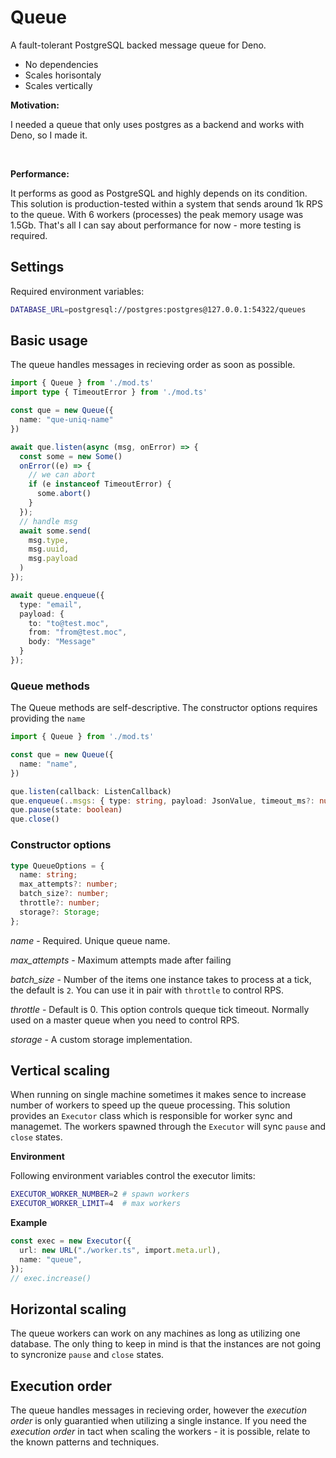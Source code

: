 # Queue

A fault-tolerant PostgreSQL backed message queue for Deno.
- No dependencies
- Scales horisontaly
- Scales vertically

**Motivation:**

I needed a queue that only uses postgres as a backend and works with Deno, so I made it.

<br/>

**Performance:**

It performs as good as PostgreSQL and highly depends on its condition.
This solution is production-tested within a system that sends around 1k RPS to the queue. With 6 workers (processes) the peak memory usage was 1.5Gb. That's all I can say about performance for now - more testing is required.

## Settings

Required environment variables:

```bash
DATABASE_URL=postgresql://postgres:postgres@127.0.0.1:54322/queues
```

## Basic usage

The queue handles messages in recieving order as soon as possible.

```typescript
import { Queue } from './mod.ts'
import type { TimeoutError } from './mod.ts' 

const que = new Queue({
  name: "que-uniq-name"
})

await que.listen(async (msg, onError) => {
  const some = new Some()
  onError((e) => {
    // we can abort
    if (e instanceof TimeoutError) {
      some.abort()
    }
  });
  // handle msg
  await some.send(
    msg.type,
    msg.uuid,
    msg.payload
  )
});

await queue.enqueue({
  type: "email",
  payload: {
    to: "to@test.moc",
    from: "from@test.moc",
    body: "Message"
  }
});

```

### Queue methods

The Queue methods are self-descriptive. 
The constructor options requires providing the `name`

```typescript
import { Queue } from './mod.ts'

const que = new Queue({
  name: "name",
})

que.listen(callback: ListenCallback)
que.enqueue(..msgs: { type: string, payload: JsonValue, timeout_ms?: number })
que.pause(state: boolean)
que.close()
```

### Constructor options
```typescript
type QueueOptions = {
  name: string;
  max_attempts?: number;
  batch_size?: number;
  throttle?: number;
  storage?: Storage;
};
```

*name* - Required. Unique queue name.

*max_attempts* - Maximum attempts made after failing

*batch_size* - Number of the items one instance takes to process at a tick, the default is `2`. You can use it in pair with `throttle` to control RPS.

*throttle* - Default is 0. This option controls queque tick timeout. Normally used on a master queue when you need to control RPS.

*storage* - A custom storage implementation.


## Vertical scaling

When running on single machine sometimes it makes sence to increase number of workers to speed up the queue processing.
This solution provides an `Executor` class which is responsible for worker sync and managemet. 
The workers spawned through the `Executor` will sync `pause` and `close` states.

**Environment**

Following environment variables control the executor limits:

```bash
EXECUTOR_WORKER_NUMBER=2 # spawn workers
EXECUTOR_WORKER_LIMIT=4  # max workers
```

**Example**

```typescript
const exec = new Executor({
  url: new URL("./worker.ts", import.meta.url),
  name: "queue",
});
// exec.increase()
```

## Horizontal scaling

The queue workers can work on any machines as long as utilizing one database. The only thing to keep in mind is that the instances are not going to syncronize `pause` and `close` states.

## Execution order
The queue handles messages in recieving order, however the *execution order* is only guarantied when utilizing a single instance. 
If you need the  *execution order* in tact when scaling the workers - it is possible, relate to the known patterns and techniques.

